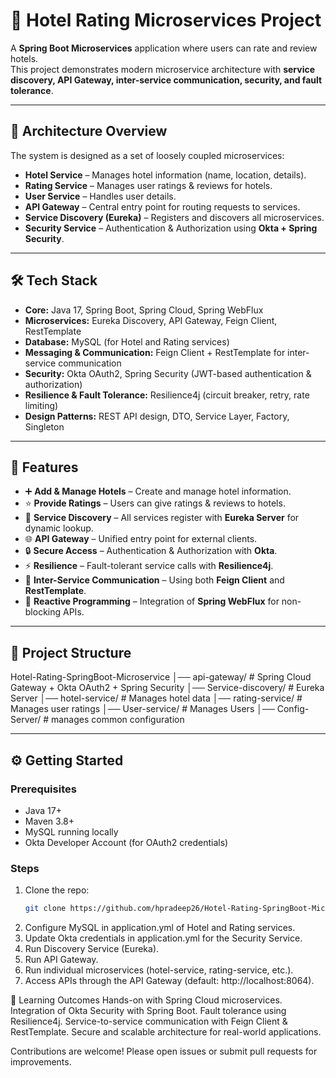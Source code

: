 # 🏨 Hotel Rating Microservices Project

A **Spring Boot Microservices** application where users can rate and review hotels.  
This project demonstrates modern microservice architecture with **service discovery, API Gateway, inter-service communication, security, and fault tolerance**.

---

## 🚀 Architecture Overview

The system is designed as a set of loosely coupled microservices:

- **Hotel Service** – Manages hotel information (name, location, details).
- **Rating Service** – Manages user ratings & reviews for hotels.
- **User Service** – Handles user details.
- **API Gateway** – Central entry point for routing requests to services.
- **Service Discovery (Eureka)** – Registers and discovers all microservices.
- **Security Service** – Authentication & Authorization using **Okta + Spring Security**.

---

## 🛠️ Tech Stack

- **Core:** Java 17, Spring Boot, Spring Cloud, Spring WebFlux  
- **Microservices:** Eureka Discovery, API Gateway, Feign Client, RestTemplate  
- **Database:** MySQL (for Hotel and Rating services)  
- **Messaging & Communication:** Feign Client + RestTemplate for inter-service communication  
- **Security:** Okta OAuth2, Spring Security (JWT-based authentication & authorization)  
- **Resilience & Fault Tolerance:** Resilience4j (circuit breaker, retry, rate limiting)  
- **Design Patterns:** REST API design, DTO, Service Layer, Factory, Singleton  

---

## 🔑 Features

- ➕ **Add & Manage Hotels** – Create and manage hotel information.  
- ⭐ **Provide Ratings** – Users can give ratings & reviews to hotels.  
- 🔗 **Service Discovery** – All services register with **Eureka Server** for dynamic lookup.  
- 🌐 **API Gateway** – Unified entry point for external clients.  
- 🔒 **Secure Access** – Authentication & Authorization with **Okta**.  
- ⚡ **Resilience** – Fault-tolerant service calls with **Resilience4j**.  
- 📡 **Inter-Service Communication** – Using both **Feign Client** and **RestTemplate**.  
- 🧩 **Reactive Programming** – Integration of **Spring WebFlux** for non-blocking APIs.  

---

## 📂 Project Structure
Hotel-Rating-SpringBoot-Microservice
│── api-gateway/ # Spring Cloud Gateway + Okta OAuth2 + Spring Security
│── Service-discovery/ # Eureka Server
│── hotel-service/ # Manages hotel data
│── rating-service/ # Manages user ratings
│── User-service/ # Manages Users
│── Config-Server/ # manages common configuration 


---

## ⚙️ Getting Started

### Prerequisites
- Java 17+
- Maven 3.8+
- MySQL running locally
- Okta Developer Account (for OAuth2 credentials)

### Steps
1. Clone the repo:
   ```bash
   git clone https://github.com/hpradeep26/Hotel-Rating-SpringBoot-Microservice.git
2. Configure MySQL in application.yml of Hotel and Rating services.
3. Update Okta credentials in application.yml for the Security Service.
4. Run Discovery Service (Eureka).
5. Run API Gateway.
5. Run individual microservices (hotel-service, rating-service, etc.).
6. Access APIs through the API Gateway (default: http://localhost:8064).

🎯 Learning Outcomes
Hands-on with Spring Cloud microservices.
Integration of Okta Security with Spring Boot.
Fault tolerance using Resilience4j.
Service-to-service communication with Feign Client & RestTemplate.
Secure and scalable architecture for real-world applications.

Contributions are welcome! Please open issues or submit pull requests for improvements.

